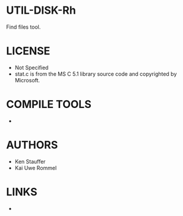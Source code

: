 UTIL-DISK-Rh
============

Find files tool.

LICENSE
===============
* Not Specified
* stat.c is from the MS C 5.1 library source code and copyrighted by Microsoft.

COMPILE TOOLS
===============
* 

AUTHORS
===============
* Ken Stauffer
* Kai Uwe Rommel

LINKS
===============
* 
